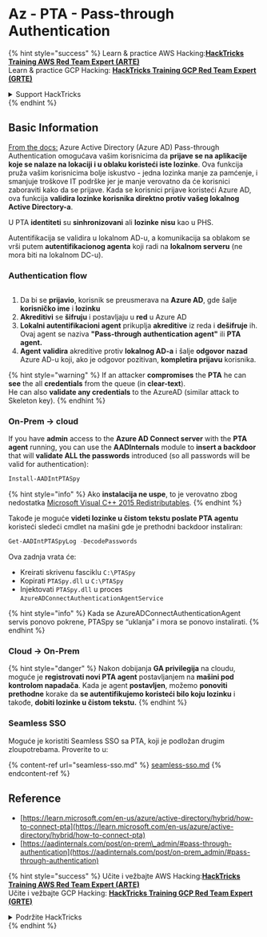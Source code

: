 # Az - PTA - Pass-through Authentication

{% hint style="success" %}
Learn & practice AWS Hacking:<img src="../../../../.gitbook/assets/image (1) (1) (1) (1).png" alt="" data-size="line">[**HackTricks Training AWS Red Team Expert (ARTE)**](https://training.hacktricks.xyz/courses/arte)<img src="../../../../.gitbook/assets/image (1) (1) (1) (1).png" alt="" data-size="line">\
Learn & practice GCP Hacking: <img src="../../../../.gitbook/assets/image (2) (1).png" alt="" data-size="line">[**HackTricks Training GCP Red Team Expert (GRTE)**<img src="../../../../.gitbook/assets/image (2) (1).png" alt="" data-size="line">](https://training.hacktricks.xyz/courses/grte)

<details>

<summary>Support HackTricks</summary>

* Check the [**subscription plans**](https://github.com/sponsors/carlospolop)!
* **Join the** 💬 [**Discord group**](https://discord.gg/hRep4RUj7f) or the [**telegram group**](https://t.me/peass) or **follow** us on **Twitter** 🐦 [**@hacktricks\_live**](https://twitter.com/hacktricks_live)**.**
* **Share hacking tricks by submitting PRs to the** [**HackTricks**](https://github.com/carlospolop/hacktricks) and [**HackTricks Cloud**](https://github.com/carlospolop/hacktricks-cloud) github repos.

</details>
{% endhint %}

## Basic Information

[From the docs:](https://learn.microsoft.com/en-us/entra/identity/hybrid/connect/how-to-connect-pta) Azure Active Directory (Azure AD) Pass-through Authentication omogućava vašim korisnicima da **prijave se na aplikacije koje se nalaze na lokaciji i u oblaku koristeći iste lozinke**. Ova funkcija pruža vašim korisnicima bolje iskustvo - jedna lozinka manje za pamćenje, i smanjuje troškove IT podrške jer je manje verovatno da će korisnici zaboraviti kako da se prijave. Kada se korisnici prijave koristeći Azure AD, ova funkcija **validira lozinke korisnika direktno protiv vašeg lokalnog Active Directory-a**.

U PTA **identiteti** su **sinhronizovani** ali **lozinke** **nisu** kao u PHS.

Autentifikacija se validira u lokalnom AD-u, a komunikacija sa oblakom se vrši putem **autentifikacionog agenta** koji radi na **lokalnom serveru** (ne mora biti na lokalnom DC-u).

### Authentication flow

<figure><img src="../../../../.gitbook/assets/image (92).png" alt=""><figcaption></figcaption></figure>

1. Da bi se **prijavio**, korisnik se preusmerava na **Azure AD**, gde šalje **korisničko ime** i **lozinku**
2. **Akreditivi** se **šifruju** i postavljaju u **red** u Azure AD
3. **Lokalni autentifikacioni agent** prikuplja **akreditive** iz reda i **dešifruje** ih. Ovaj agent se naziva **"Pass-through authentication agent"** ili **PTA agent.**
4. **Agent** **validira** akreditive protiv **lokalnog AD-a** i šalje **odgovor** **nazad** Azure AD-u koji, ako je odgovor pozitivan, **kompletira prijavu** korisnika.

{% hint style="warning" %}
If an attacker **compromises** the **PTA** he can **see** the all **credentials** from the queue (in **clear-text**).\
He can also **validate any credentials** to the AzureAD (similar attack to Skeleton key).
{% endhint %}

### On-Prem -> cloud

If you have **admin** access to the **Azure AD Connect server** with the **PTA** **agent** running, you can use the **AADInternals** module to **insert a backdoor** that will **validate ALL the passwords** introduced (so all passwords will be valid for authentication):
```powershell
Install-AADIntPTASpy
```
{% hint style="info" %}
Ako **instalacija ne uspe**, to je verovatno zbog nedostatka [Microsoft Visual C++ 2015 Redistributables](https://download.microsoft.com/download/6/A/A/6AA4EDFF-645B-48C5-81CC-ED5963AEAD48/vc_redist.x64.exe).
{% endhint %}

Takođe je moguće **videti lozinke u čistom tekstu poslate PTA agentu** koristeći sledeći cmdlet na mašini gde je prethodni backdoor instaliran:
```powershell
Get-AADIntPTASpyLog -DecodePasswords
```
Ova zadnja vrata će:

* Kreirati skrivenu fasciklu `C:\PTASpy`
* Kopirati `PTASpy.dll` u `C:\PTASpy`
* Injektovati `PTASpy.dll` u proces `AzureADConnectAuthenticationAgentService`

{% hint style="info" %}
Kada se AzureADConnectAuthenticationAgent servis ponovo pokrene, PTASpy se “uklanja” i mora se ponovo instalirati.
{% endhint %}

### Cloud -> On-Prem

{% hint style="danger" %}
Nakon dobijanja **GA privilegija** na cloudu, moguće je **registrovati novi PTA agent** postavljanjem na **mašini pod kontrolom napadača**. Kada je agent **postavljen**, možemo **ponoviti** **prethodne** korake da **se autentifikujemo koristeći bilo koju lozinku** i takođe, **dobiti lozinke u čistom tekstu.**
{% endhint %}

### Seamless SSO

Moguće je koristiti Seamless SSO sa PTA, koji je podložan drugim zloupotrebama. Proverite to u:

{% content-ref url="seamless-sso.md" %}
[seamless-sso.md](seamless-sso.md)
{% endcontent-ref %}

## Reference

* [https://learn.microsoft.com/en-us/azure/active-directory/hybrid/how-to-connect-pta](https://learn.microsoft.com/en-us/azure/active-directory/hybrid/how-to-connect-pta)
* [https://aadinternals.com/post/on-prem\_admin/#pass-through-authentication](https://aadinternals.com/post/on-prem_admin/#pass-through-authentication)

{% hint style="success" %}
Učite i vežbajte AWS Hacking:<img src="../../../../.gitbook/assets/image (1) (1) (1) (1).png" alt="" data-size="line">[**HackTricks Training AWS Red Team Expert (ARTE)**](https://training.hacktricks.xyz/courses/arte)<img src="../../../../.gitbook/assets/image (1) (1) (1) (1).png" alt="" data-size="line">\
Učite i vežbajte GCP Hacking: <img src="../../../../.gitbook/assets/image (2) (1).png" alt="" data-size="line">[**HackTricks Training GCP Red Team Expert (GRTE)**<img src="../../../../.gitbook/assets/image (2) (1).png" alt="" data-size="line">](https://training.hacktricks.xyz/courses/grte)

<details>

<summary>Podržite HackTricks</summary>

* Proverite [**planove pretplate**](https://github.com/sponsors/carlospolop)!
* **Pridružite se** 💬 [**Discord grupi**](https://discord.gg/hRep4RUj7f) ili [**telegram grupi**](https://t.me/peass) ili **pratite** nas na **Twitteru** 🐦 [**@hacktricks\_live**](https://twitter.com/hacktricks_live)**.**
* **Podelite hakerske trikove slanjem PR-ova na** [**HackTricks**](https://github.com/carlospolop/hacktricks) i [**HackTricks Cloud**](https://github.com/carlospolop/hacktricks-cloud) github repozitorijume.

</details>
{% endhint %}
